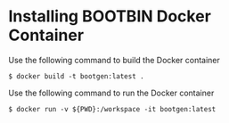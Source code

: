 # Installing BOOTBIN Docker Container

Use the following command to build the Docker container

```
$ docker build -t bootgen:latest .
```

Use the following command to run the Docker container

```
$ docker run -v ${PWD}:/workspace -it bootgen:latest
```
